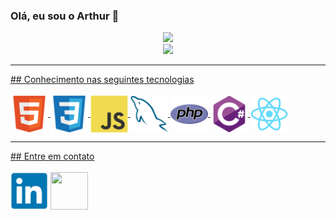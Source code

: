 ### Olá, eu sou o Arthur 👋

<div align="center">
  <a href="https://github.com/GuiLeoni14">
  <img height="170em" src="https://github-readme-stats-sigma-five.vercel.app/api?username=ArthurMends777&show_icons=true&theme=night&include_all_commits=true&count_private=true"/>
    <br>
  <img height="180em" src="https://github-readme-stats-sigma-five.vercel.app/api/top-langs/?username=ArthurMends777&layout=compact&langs_count=20&theme=night"/>
  <br/>
</div>
<hr>
  ## Conhecimento nas seguintes tecnologias
    
<div style="display: inline_block"><br>
  <img align="center" alt="html" height="60" width="60" src="https://github.com/devicons/devicon/blob/master/icons/html5/html5-original.svg">
  <img align="center" alt="css" height="60" width="60" src="https://github.com/devicons/devicon/blob/master/icons/css3/css3-original.svg">
  <img align="center" alt="javascript" height="60" width="60" src="https://github.com/devicons/devicon/blob/master/icons/javascript/javascript-original.svg">
  <img align="center" alt="mySql" height="60" width="60" src="https://github.com/devicons/devicon/blob/master/icons/mysql/mysql-original.svg">
  <img align="center" alt="php" height="60" width="60" src="https://github.com/devicons/devicon/blob/master/icons/php/php-original.svg">
  <img align="center" alt="Csharp" height="60" width="60" src="https://github.com/devicons/devicon/blob/master/icons/csharp/csharp-original.svg">
  <img align="center" alt="reactNative" height="60" width="60" src="https://github.com/devicons/devicon/blob/master/icons/react/react-original.svg">
</div>
<hr>
  ## Entre em contato 
 
<div> 
  <br>
  <a href="https://www.linkedin.com/in/arthur-mendon%C3%A7a-265171273" target="_blank"><img src="https://github.com/devicons/devicon/blob/master/icons/linkedin/linkedin-original.svg" height="60" width="60"></img></a>
  <a href="https://www.instagram.com/arthur_mends16/" target="_blank"><img src="https://static-00.iconduck.com/assets.00/social-instagram-icon-2048x2048-xuel0xhc.png" target="_blank" height="60" width="60"></img></a>
</div>
